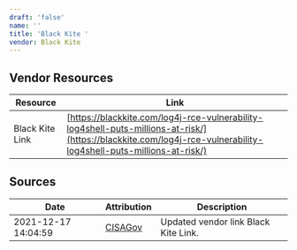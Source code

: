 ```yaml
---
draft: 'false'
name: ''
title: 'Black Kite '
vendor: Black Kite
---
```


## Vendor Resources
| Resource | Link |
| --- | --- |
| Black Kite Link | [https://blackkite.com/log4j-rce-vulnerability-log4shell-puts-millions-at-risk/](https://blackkite.com/log4j-rce-vulnerability-log4shell-puts-millions-at-risk/) |



## Sources
| Date | Attribution | Description |
| --- | --- | --- |
| 2021-12-17 14:04:59 | [CISAGov](https://raw.githubusercontent.com/cisagov/log4j-affected-db/develop/README.md) | Updated vendor link Black Kite Link.  |

